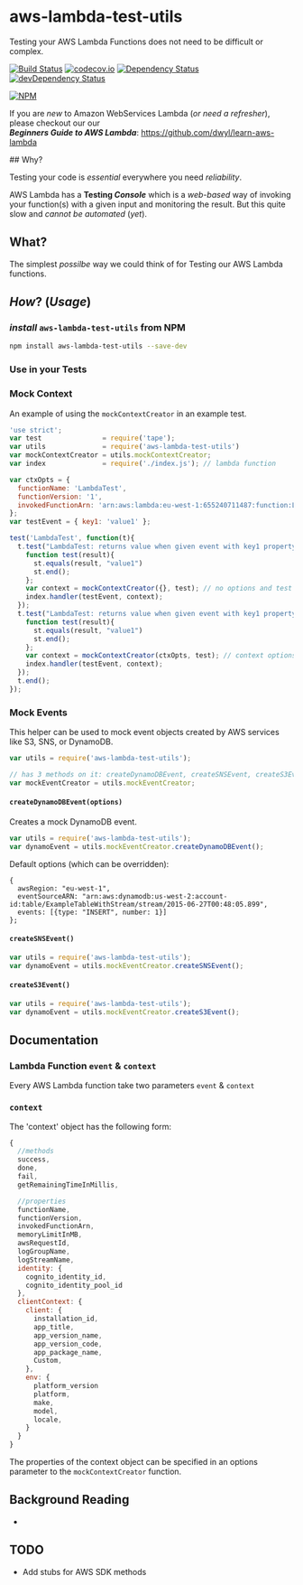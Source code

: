 # aws-lambda-test-utils

Testing your AWS Lambda Functions does not need to be difficult or complex.

[![Build Status](https://travis-ci.org/dwyl/aws-lambda-test-utils.svg?branch=master)](https://travis-ci.org/dwyl/aws-lambda-test-utils)
[![codecov.io](https://codecov.io/github/dwyl/aws-lambda-test-utils/coverage.svg?branch=master)](https://codecov.io/github/dwyl/aws-lambda-test-utils?branch=master)
[![Dependency Status](https://david-dm.org/dwyl/aws-lambda-test-utils.svg)](https://david-dm.org/dwyl/aws-lambda-test-utils)
[![devDependency Status](https://david-dm.org/dwyl/aws-lambda-test-utils/dev-status.svg)](https://david-dm.org/dwyl/aws-lambda-test-utils#info=devDependencies)

[![NPM](https://nodei.co/npm-dl/aws-lambda-test-utils.png?months=3)](https://nodei.co/npm/aws-lambda-test-utils/)

If you are *new* to Amazon WebServices Lambda
(*or need a refresher*),
please checkout our our  
***Beginners Guide to AWS Lambda***:
https://github.com/dwyl/learn-aws-lambda

## Why?

Testing your code is *essential* everywhere you need *reliability*.

AWS Lambda has a **Testing _Console_** which is a *web-based*
way of invoking your function(s) with a given input and
monitoring the result. But this quite slow and *cannot be automated* (*yet*).

## What?

The simplest *possilbe* way we could think of for Testing
our AWS Lambda functions.

## *How*? (*Usage*)

### *install* `aws-lambda-test-utils` from NPM

```sh
npm install aws-lambda-test-utils --save-dev
```

### Use in your Tests

### Mock Context

An example of using the `mockContextCreator` in an example test.

```js
'use strict';
var test               = require('tape');
var utils              = require('aws-lambda-test-utils')
var mockContextCreator = utils.mockContextCreator;
var index              = require('./index.js'); // lambda function

var ctxOpts = {
  functionName: 'LambdaTest',
  functionVersion: '1',
  invokedFunctionArn: 'arn:aws:lambda:eu-west-1:655240711487:function:LambdaTest:ci'
};
var testEvent = { key1: 'value1' };

test('LambdaTest', function(t){
  t.test("LambdaTest: returns value when given event with key1 property", function(st) {
    function test(result){
      st.equals(result, "value1")
      st.end();
    };
    var context = mockContextCreator({}, test); // no options and test as the callback
    index.handler(testEvent, context);
  });
  t.test("LambdaTest: returns value when given event with key1 property", function(st) {
    function test(result){
      st.equals(result, "value1")
      st.end();
    };
    var context = mockContextCreator(ctxOpts, test); // context options specified and test as the callback
    index.handler(testEvent, context);
  });
  t.end();
});
```

### Mock Events
This helper can be used to mock event objects created by AWS services like S3, SNS, or DynamoDB.

```js
var utils = require('aws-lambda-test-utils');

// has 3 methods on it: createDynamoDBEvent, createSNSEvent, createS3Event
var mockEventCreator = utils.mockEventCreator;
```



#### `createDynamoDBEvent(options)`

Creates a mock DynamoDB event.
```js
var utils = require('aws-lambda-test-utils');
var dynamoEvent = utils.mockEventCreator.createDynamoDBEvent();

```

Default options (which can be overridden):
```
{
  awsRegion: "eu-west-1",
  eventSourceARN: "arn:aws:dynamodb:us-west-2:account-id:table/ExampleTableWithStream/stream/2015-06-27T00:48:05.899",
  events: [{type: "INSERT", number: 1}]
};
```

#### `createSNSEvent()`

```js
var utils = require('aws-lambda-test-utils');
var dynamoEvent = utils.mockEventCreator.createSNSEvent();

```

#### `createS3Event()`

```js
var utils = require('aws-lambda-test-utils');
var dynamoEvent = utils.mockEventCreator.createS3Event();

```


## Documentation

### Lambda Function `event` & `context`

Every AWS Lambda function take two parameters `event` & `context`

### `context`

The 'context' object has the following form:

```js
{
  //methods
  success,
  done,
  fail,
  getRemainingTimeInMillis,

  //properties
  functionName,
  functionVersion,
  invokedFunctionArn,
  memoryLimitInMB,
  awsRequestId,
  logGroupName,
  logStreamName,
  identity: {
    cognito_identity_id,
    cognito_identity_pool_id
  },
  clientContext: {
    client: {
      installation_id,
      app_title,
      app_version_name,
      app_version_code,
      app_package_name,
      Custom,
    },
    env: {
      platform_version
      platform,
      make,
      model,
      locale,
    }
  }
}
```

The properties of the context object can be specified in an options parameter to the `mockContextCreator` function.  

## Background Reading

+

## TODO

* Add stubs for AWS SDK methods
